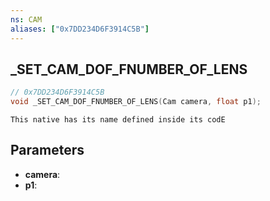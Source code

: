 ```yaml
---
ns: CAM
aliases: ["0x7DD234D6F3914C5B"]
---
```

## _SET_CAM_DOF_FNUMBER_OF_LENS

```c
// 0x7DD234D6F3914C5B
void _SET_CAM_DOF_FNUMBER_OF_LENS(Cam camera, float p1);
```

```
This native has its name defined inside its codE  
```

## Parameters
* **camera**: 
* **p1**: 

